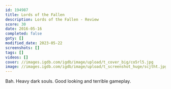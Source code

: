```yaml
---
id: 194987
title: Lords of the Fallen
description: Lords of the Fallen - Review
score: 30
date: 2016-05-16
completed: false
goty: []
modified_date: 2023-05-22
screenshots: []
tags: []
videos: []
cover: //images.igdb.com/igdb/image/upload/t_cover_big/co5rl5.jpg
image: //images.igdb.com/igdb/image/upload/t_screenshot_huge/scjtht.jpg
---
```

Bah. Heavy dark souls. Good looking and terrible gameplay.